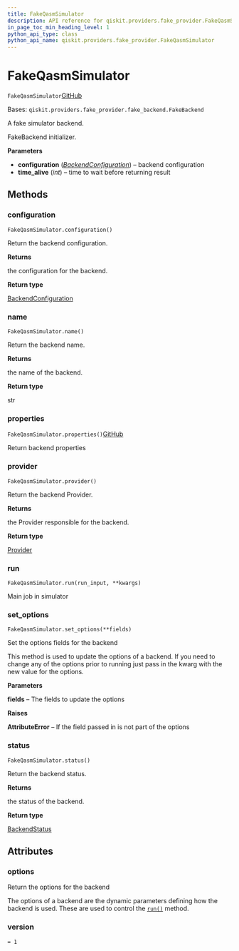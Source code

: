 ```yaml
---
title: FakeQasmSimulator
description: API reference for qiskit.providers.fake_provider.FakeQasmSimulator
in_page_toc_min_heading_level: 1
python_api_type: class
python_api_name: qiskit.providers.fake_provider.FakeQasmSimulator
---
```


# FakeQasmSimulator

<span id="qiskit.providers.fake_provider.FakeQasmSimulator" />

`FakeQasmSimulator`[GitHub](https://github.com/qiskit/qiskit/tree/stable/0.41/qiskit/providers/fake_provider/fake_qasm_simulator.py "view source code")

Bases: `qiskit.providers.fake_provider.fake_backend.FakeBackend`

A fake simulator backend.

FakeBackend initializer.

**Parameters**

*   **configuration** ([*BackendConfiguration*](qiskit.providers.models.BackendConfiguration "qiskit.providers.models.BackendConfiguration")) – backend configuration
*   **time\_alive** (*int*) – time to wait before returning result

## Methods

### configuration

<span id="qiskit.providers.fake_provider.FakeQasmSimulator.configuration" />

`FakeQasmSimulator.configuration()`

Return the backend configuration.

**Returns**

the configuration for the backend.

**Return type**

[BackendConfiguration](qiskit.providers.models.BackendConfiguration "qiskit.providers.models.BackendConfiguration")

### name

<span id="qiskit.providers.fake_provider.FakeQasmSimulator.name" />

`FakeQasmSimulator.name()`

Return the backend name.

**Returns**

the name of the backend.

**Return type**

str

### properties

<span id="qiskit.providers.fake_provider.FakeQasmSimulator.properties" />

`FakeQasmSimulator.properties()`[GitHub](https://github.com/qiskit/qiskit/tree/stable/0.41/qiskit/providers/fake_provider/fake_qasm_simulator.py "view source code")

Return backend properties

### provider

<span id="qiskit.providers.fake_provider.FakeQasmSimulator.provider" />

`FakeQasmSimulator.provider()`

Return the backend Provider.

**Returns**

the Provider responsible for the backend.

**Return type**

[Provider](qiskit.providers.Provider "qiskit.providers.Provider")

### run

<span id="qiskit.providers.fake_provider.FakeQasmSimulator.run" />

`FakeQasmSimulator.run(run_input, **kwargs)`

Main job in simulator

### set\_options

<span id="qiskit.providers.fake_provider.FakeQasmSimulator.set_options" />

`FakeQasmSimulator.set_options(**fields)`

Set the options fields for the backend

This method is used to update the options of a backend. If you need to change any of the options prior to running just pass in the kwarg with the new value for the options.

**Parameters**

**fields** – The fields to update the options

**Raises**

**AttributeError** – If the field passed in is not part of the options

### status

<span id="qiskit.providers.fake_provider.FakeQasmSimulator.status" />

`FakeQasmSimulator.status()`

Return the backend status.

**Returns**

the status of the backend.

**Return type**

[BackendStatus](qiskit.providers.models.BackendStatus "qiskit.providers.models.BackendStatus")

## Attributes

<span id="qiskit.providers.fake_provider.FakeQasmSimulator.options" />

### options

Return the options for the backend

The options of a backend are the dynamic parameters defining how the backend is used. These are used to control the [`run()`](qiskit.providers.fake_provider.FakeQasmSimulator#run "qiskit.providers.fake_provider.FakeQasmSimulator.run") method.

<span id="qiskit.providers.fake_provider.FakeQasmSimulator.version" />

### version

`= 1`


